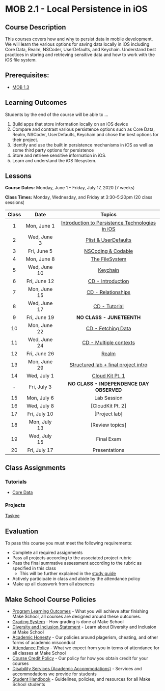# MOB 2.1 - Local Persistence in iOS

## Course Description

This courses covers how and why to persist data in mobile development. We will learn the various options for saving data locally in iOS including Core Data, Realm, NSCoder, UserDefaults, and Keychain.  Understand best practices in storing and retrieving sensitive data and how to work with the iOS file system.

## Prerequisites:  

- [MOB 1.3](https://github.com/Make-School-Courses/MOB-1.3-Dynamic-iOS-Apps)

## Learning Outcomes

Students by the end of the course will be able to ...

1. Build apps that store information locally on an iOS device
1. Compare and contrast various persistence options such as Core Data, Realm, NSCoder, UserDefaults, Keychain and chose the best options for their project.
1. Identify and use the built in persistence mechanisms in iOS as well as some third party options for persistence
1. Store and retrieve sensitive information in iOS.
1. Learn and understand the iOS filesystem.

## Lessons

**Course Dates:** Monday, June 1 – Friday, July 17, 2020 (7 weeks)

**Class Times:** Monday, Wednesday, and Friday at 3:30–5:20pm (20 class sessions)

| Class |          Date          |                 Topics                  |
|:-----:|:----------------------:|:---------------------------------------:|
|  1 |  Mon, June 1               | [Introduction to Persistence Technologies in iOS] |
|  2 |  Wed, June 3               | [Plist & UserDefaults]        |
|  3 |  Fri, June 5               | [NSCoding & Codable]          |
|  4 |  Mon, June 8               | [The FileSystem]              |
|  5 |  Wed, June 10              | [Keychain]                    |
|  6 |  Fri, June 12              | [CD - Introduction]           |
|  7 |  Mon, June 15              | [CD - Relationships]          |
|  8 |  Wed, June 17              | [CD - Tutorial]               |
|  9 |  Fri, June 19              | **NO CLASS - JUNETEENTH**     |
| 10 |  Mon, June 22              | [CD - Fetching Data]          |
| 11 |  Wed, June 24              | [CD - Multiple contexts]      |
| 12 |  Fri, June 26              | [Realm]                       |
| 13 |  Mon, June 29              | [Structured lab + final project intro]|
| 14 |  Wed, July 1               | [Cloud Kit Pt. 1]             |  
| -  |  Fri, July 3               | **NO CLASS - INDEPENDENCE DAY OBSERVED**|
| 15 |  Mon, July 6               | Lab Session                   |
| 16 |  Wed, July 8               | [CloudKit Pt. 2]              |
| 17 |  Fri, July 10              | [Project lab]                 |
| 18 |  Mon, July 13              | [Review topics]               |
| 19 |  Wed, July 15              | Final Exam                    |
| 20 |  Fri, July 17              | Presentations                 |

[Introduction to Persistence Technologies in iOS]: Lessons/Lesson1/README.md
[Plist & UserDefaults]: Lessons/Lesson2/README.md
[Unit Testing]: Lessons/03-Unit-Testing/Readme.md
[NSCoding & Codable]: Lessons/Lesson3/README.md
[The FileSystem]: Lessons/Lesson4/README.md
[Keychain]: Lessons/Lesson6/README.md
[CD - Introduction]: Lessons/Lesson5/README.md
[CD - Relationships]: Lessons/Lesson7/README.md
[CoreData - Caching]: Lessons/08-CoreData-Caching/Readme.md
[CD - Using multiple contexts and child contexts]: Lessons/09-CoreData-Contexts/Readme.md
[CD - Fetching Data]: Lessons/Lesson8/README.md
[Realm]: Lessons/Lesson10/README.md
[CoreData - Unit Testing]: Lessons/12-CoreData-UnitTests/Readme.md
[CD - Tutorial]: https://www.makeschool.com/academy/track/core-data-uy
[CD - Multiple contexts]: Lessons/Lesson9/README.md
[Structured lab + final project intro]: Lessons/Lab/README.md
[Cloud Kit Pt. 1]: Lessons/Lesson11/README.md
[Cloud Kit Pt. 2]: Lessons/Lesson12/README.md

## Class Assignments

### Tutorials
- [Core Data](https://www.makeschool.com/academy/track/core-data-uy)

<!--### Other Class assignments
- [Keychain Playground]

[Keychain Playground]: Assignments/KeychainSwiftPlayground-->

### Projects
<!-- - [Course Planner]
- [Document Management]
[Course Planner]: Assignments/Project-Course-Planner/Readme.md
[Document Management]: Assignments/Project-Document-Management/Readme.md -->

[Taskee]

[Taskee]: https://github.com/Make-School-Courses/MOB-2.1-Local-Persistence-in-iOS/blob/master/Assignments/Taskee/specifications.md

## Evaluation

To pass this course you must meet the following requirements:

- Complete all required assignments
- Pass all projects according to the associated project rubric
- Pass the final summative assessment according to the rubric as specified in this class
    - This will be further explained in the [study guide](ADD_STUDY_GUIDE_LNK)
- Actively participate in class and abide by the attendance policy
- Make up all classwork from all absences

## Make School Course Policies

- [Program Learning Outcomes](https://make.sc/program-learning-outcomes) - What you will achieve after finishing Make School, all courses are designed around these outcomes.
- [Grading System](https://make.sc/grading-system) - How grading is done at Make School
- [Diversity and Inclusion Statement](https://make.sc/diversity-and-inclusion-statement) - Learn about Diversity and Inclusion at Make School
- [Academic Honesty](https://make.sc/academic-honesty-policy) - Our policies around plagerism, cheating, and other forms of academic misconduct
- [Attendance Policy](https://make.sc/attendance-policy) - What we expect from you in terms of attendance for all classes at Make School
- [Course Credit Policy](https://make.sc/course-credit-policy) - Our policy for how you obtain credit for your courses
- [Disability Services (Academic Accommodations)](https://make.sc/disability-services) - Services and accommodations we provide for students
- [Student Handbook](https://make.sc/student-handbook) - Guidelines, policies, and resources for all Make School students
